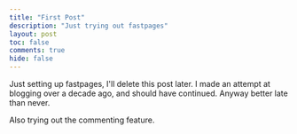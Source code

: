 ```yaml
---
title: "First Post"
description: "Just trying out fastpages"
layout: post
toc: false
comments: true
hide: false
---
```


Just setting up fastpages, I'll delete this post later. I made an attempt at blogging over a decade ago, and should have continued. Anyway better late than never.

Also trying out the commenting feature.